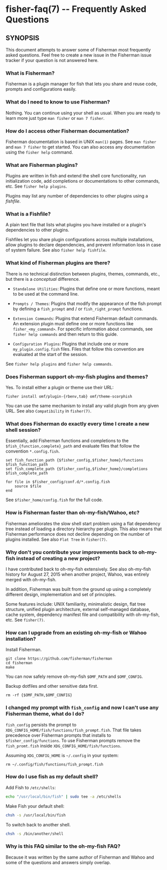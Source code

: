 fisher-faq(7) -- Frequently Asked Questions
===========================================

## SYNOPSIS

This document attempts to answer some of Fisherman most frequently asked questions. Feel free to create a new issue in the Fisherman issue tracker if your question is not answered here.


### What is Fisherman?

Fisherman is a plugin manager for fish that lets you share and reuse code, prompts and configurations easily.


### What do I need to know to use Fisherman?

Nothing. You can continue using your shell as usual. When you are ready to learn more just type `man fisher` or `man 7 fisher`.


### How do I access other Fisherman documentation?

Fisherman documentation is based in UNIX `man(1)` pages. See `man fisher` and `man 7 fisher` to get started. You can also access any documentation using the `fisher help` command.


### What are Fisherman plugins?

Plugins are written in fish and extend the shell core functionality, run initialization code, add completions or documentations to other commands, etc. See `fisher help plugins`.

Plugins may list any number of dependencies to other plugins using a *fishfile*.


### What is a Fishfile?

A plain text file that lists what plugins you have installed or a plugin's dependencies to other plugins.

Fishfiles let you share plugin configurations across multiple installations, allow plugins to declare dependencies, and prevent information loss in case of system failure. See also `fisher help fishfile`.


### What kind of Fisherman plugins are there?

There is no technical distinction between plugins, themes, commands, etc., but there is a *conceptual* difference.

* `Standalone Utilities`: Plugins that define one or more functions, meant to be used at the command line.

* `Prompts / Themes`: Plugins that modify the appearance of the fish prompt by defining a `fish_prompt` and / or `fish_right_prompt` functions.

* `Extension Commands`: Plugins that extend Fisherman default commands. An extension plugin must define one or more functions like `fisher_<my_command>`. For specific information about commands, see `fisher help commands` and then return to this guide.

* `Configuration Plugins`: Plugins that include one or more `my_plugin.config.fish` files. Files that follow this convention are evaluated at the start of the session.

See `fisher help plugins` and `fisher help commands`.


### Does Fisherman support oh-my-fish plugins and themes?

Yes. To install either a plugin or theme use their URL:

```
fisher install omf/plugin-{rbenv,tab} omf/theme-scorphish
```

You can use the same mechanism to install any valid plugin from any given URL. See also `Compatibility` in `fisher(7)`.


### What does Fisherman do exactly every time I create a new shell session?

Essentially, add Fisherman functions and completions to the `$fish_{function,complete}_path` and evaluate files that follow the convention `*.config.fish`.

```fish
set fish_function_path {$fisher_config,$fisher_home}/functions $fish_function_path
set fish_complete_path {$fisher_config,$fisher_home}/completions $fish_complete_path

for file in $fisher_config/conf.d/*.config.fish
    source $file
end
```

See `$fisher_home/config.fish` for the full code.


### How is Fisherman faster than oh-my-fish/Wahoo, etc?

Fisherman ameliorates the slow shell start problem using a flat dependency tree instead of loading a directory hierarchy per plugin. This also means that Fisherman performance does not decline depending on the number of plugins installed. See also `Flat Tree` in `fisher(7)`.

### Why don't you contribute your improvements back to oh-my-fish instead of creating a new project?

I have contributed back to oh-my-fish extensively. See also oh-my-fish history for August 27, 2015 when another project, Wahoo, was entirely merged with oh-my-fish.

In addition, Fisherman was built from the ground up using a completely different design, implementation and set of principles.

Some features include: UNIX familiarity, minimalistic design, flat tree structure, unified plugin architecture, external self-managed database, cache system, dependency manifest file and compatibility with oh-my-fish, etc. See `fisher(7)`.


### How can I upgrade from an existing oh-my-fish or Wahoo installation?

Install Fisherman.

```
git clone https://github.com/fisherman/fisherman
cd fisherman
make
```

You can now safely remove oh-my-fish `$OMF_PATH` and `$OMF_CONFIG`.

Backup dotfiles and other sensitive data first.

```fish
rm -rf {$OMF_PATH,$OMF_CONFIG}
```


### I changed my prompt with `fish_config` and now I can't use any Fisherman theme, what do I do?

`fish_config` persists the prompt to `XDG_CONFIG_HOME/fish/functions/fish_prompt.fish`. That file takes precedence over Fisherman prompts that installs to `$fisher_config/functions`. To use Fisherman prompts remove the `fish_promt.fish` inside `XDG_CONFIG_HOME/fish/functions`.

Assuming `XDG_CONFIG_HOME` is `~/.config` in your system:

```
rm ~/.config/fish/functions/fish_prompt.fish
```


### How do I use fish as my default shell?

Add Fish to `/etc/shells`:

```sh
echo "/usr/local/bin/fish" | sudo tee -a /etc/shells
```

Make Fish your default shell:

```sh
chsh -s /usr/local/bin/fish
```

To switch back to another shell.

```sh
chsh -s /bin/another/shell
```


### Why is this FAQ similar to the oh-my-fish FAQ?

Because it was written by the same author of Fisherman and Wahoo and some of the questions and answers simply overlap.
